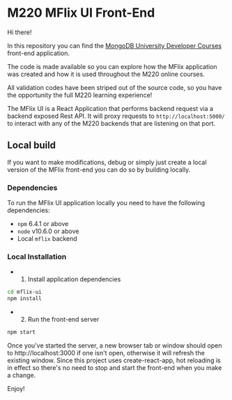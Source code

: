# M220 MFlix UI Front-End

Hi there!

In this repository you can find the [MongoDB University Developer Courses](https://university.mongodb.com/)
front-end application.

The code is made available so you can explore how the MFlix application was created and how it is used throughout the M220 online courses.

All validation codes have been striped out of the source code, so you have the
opportunity the full M220 learning experience!

The MFlix UI is a React Application that performs backend request via
a backend exposed Rest API. It will proxy requests to `http://localhost:5000/` to interact with any of the M220 backends that are listening on that port.

## Local build

If you want to make modifications, debug or simply just create a local version
of the MFlix front-end you can do so by building locally.

### Dependencies

To run the MFlix UI application locally you need to have the following
dependencies:

- ``npm`` 6.4.1 or above
- ``node`` v10.6.0 or above
- Local ``mflix`` backend

### Local Installation

- 1) Install application dependencies

```sh
cd mflix-ui
npm install
```

- 2) Run the front-end server

```sh
npm start
```

Once you've started the server, a new browser tab or window should open to http://localhost:3000 if one isn't open, otherwise it will refresh the existing window. Since this project uses create-react-app, hot reloading is in effect so there's no need to stop and start the front-end when you make a change.

Enjoy!
